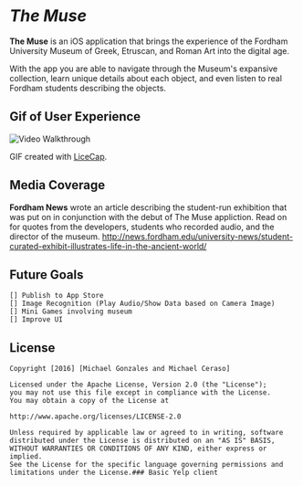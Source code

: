 # *The Muse*

**The Muse** is an iOS application that brings the experience of the Fordham University Museum of Greek, Etruscan, and Roman Art into the digital age.

With the app you are able to navigate through the Museum's expansive collection, learn unique details about each object, and even listen to real Fordham students describing the objects.

## Gif of User Experience

<img src='http://i.imgur.com/Jdbp75v.gif' title='Video Walkthrough' width='' alt='Video Walkthrough' />

GIF created with [LiceCap](http://www.cockos.com/licecap/).

## Media Coverage

**Fordham News** wrote an article describing the student-run exhibition that was put on in conjunction with the debut of The Muse appliction. Read on for quotes from the developers, students who recorded audio, and the director of the museum. 
http://news.fordham.edu/university-news/student-curated-exhibit-illustrates-life-in-the-ancient-world/

## Future Goals 

	[] Publish to App Store
	[] Image Recognition (Play Audio/Show Data based on Camera Image)
	[] Mini Games involving museum
	[] Improve UI

## License
      
	Copyright [2016] [Michael Gonzales and Michael Ceraso]
	  
	Licensed under the Apache License, Version 2.0 (the "License");
	you may not use this file except in compliance with the License.
	You may obtain a copy of the License at
		      
	http://www.apache.org/licenses/LICENSE-2.0
			      
	Unless required by applicable law or agreed to in writing, software
	distributed under the License is distributed on an "AS IS" BASIS,
	WITHOUT WARRANTIES OR CONDITIONS OF ANY KIND, either express or implied.
	See the License for the specific language governing permissions and
	limitations under the License.### Basic Yelp client
